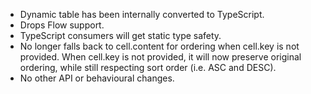 - Dynamic table has been internally converted to TypeScript.
- Drops Flow support.
- TypeScript consumers will get static type safety.
- No longer falls back to cell.content for ordering when cell.key is not provided. When cell.key is not provided, it will now preserve original ordering, while still respecting sort order (i.e. ASC and DESC).
- No other API or behavioural changes.
